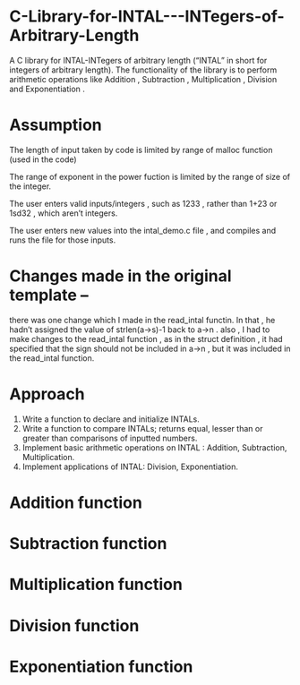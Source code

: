 # C-Library-for-INTAL---INTegers-of-Arbitrary-Length
A C library for INTAL-INTegers of arbitrary length (“INTAL” in short for integers of arbitrary length). The functionality of the library is to perform arithmetic operations like Addition , Subtraction , Multiplication , Division and Exponentiation .

# Assumption
The length of input taken by code is limited by range of malloc function (used in the code)

The range of exponent in the power fuction is limited by the range of size of the integer.

The user enters valid inputs/integers , such as 1233 , rather than 1+23 or 1sd32 , which 
aren’t integers.

The user enters new values into the intal_demo.c file , and compiles and runs the file 
for those inputs.

# Changes made in the original template –
there was one change which I made in the read_intal functin.
In that , he hadn’t assigned the value of strlen(a->s)-1 back to a->n . also , I had to make 
changes to the read_intal function , as in the struct definition , it had specified that the 
sign should not be included in a->n , but it was included in the read_intal function.

# Approach 
1. Write a function to declare and initialize INTALs.
2. Write a function to compare INTALs; returns equal, lesser than or greater than comparisons of inputted numbers.
3. Implement basic arithmetic operations on INTAL : Addition, Subtraction, Multiplication.
4. Implement applications of INTAL: Division, Exponentiation.

# Addition function

# Subtraction function

# Multiplication function

# Division function

# Exponentiation function









